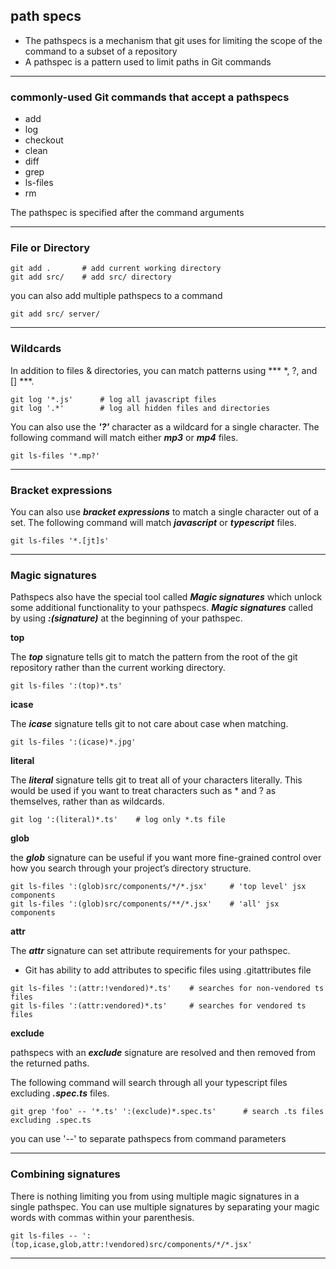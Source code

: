 ## path specs

- The pathspecs is a mechanism that git uses for limiting the scope of the command to a subset of a repository
- A pathspec is a pattern used to limit paths in Git commands

-------------------------------------------------------------------------------
### commonly-used Git commands that accept a pathspecs

- add
- log
- checkout
- clean
- diff
- grep
- ls-files
- rm

The pathspec is specified after the command arguments

-------------------------------------------------------------------------------
### File or Directory

```
git add .       # add current working directory
git add src/    # add src/ directory  
```

you can also add multiple pathspecs to a command

```
git add src/ server/
```

-------------------------------------------------------------------------------
### Wildcards

In addition to files & directories, you can match patterns using *** *, ?, and [] ***.

```
git log '*.js'      # log all javascript files
git log '.*'        # log all hidden files and directories
```

You can also use the ***'?'*** character as a wildcard for a single character.
The following command will match either ***mp3*** or ***mp4*** files.

```
git ls-files '*.mp?'
```

-------------------------------------------------------------------------------
### Bracket expressions

You can also use ***bracket expressions*** to match a single character out of a set.
The following command will match ***javascript*** or ***typescript*** files.

```
git ls-files '*.[jt]s'
```

-------------------------------------------------------------------------------
### Magic signatures

Pathspecs also have the special tool called ***Magic signatures*** which unlock some additional functionality to your pathspecs.
***Magic signatures*** called by using ***:(signature)*** at the beginning of your pathspec.

**top**

The ***top*** signature tells git to match the pattern from the root of the git repository rather than the current working directory.

```
git ls-files ':(top)*.ts'
```

**icase**

The ***icase*** signature tells git to not care about case when matching.

```
git ls-files ':(icase)*.jpg'
```

**literal**

The ***literal*** signature tells git to treat all of your characters literally.
This would be used if you want to treat characters such as * and ? as themselves, rather than as wildcards.

```
git log ':(literal)*.ts'    # log only *.ts file
```

**glob**

the ***glob*** signature can be useful if you want more fine-grained control over how you search through your project’s directory structure.

```
git ls-files ':(glob)src/components/*/*.jsx'     # 'top level' jsx components
git ls-files ':(glob)src/components/**/*.jsx'    # 'all' jsx components
```

**attr**

The ***attr*** signature can set attribute requirements for your pathspec.
- Git has ability to add attributes to specific files using .gitattributes file

```
git ls-files ':(attr:!vendored)*.ts'    # searches for non-vendored ts files
git ls-files ':(attr:vendored)*.ts'     # searches for vendored ts files
```

**exclude**

pathspecs with an ***exclude*** signature are resolved and then removed from the returned paths.

The following command will search through all your typescript files excluding ***.spec.ts*** files.

```
git grep 'foo' -- '*.ts' ':(exclude)*.spec.ts'      # search .ts files excluding .spec.ts
```
you can use '--' to separate pathspecs from command parameters

-------------------------------------------------------------------------------
### Combining signatures

There is nothing limiting you from using multiple magic signatures in a single pathspec.
You can use multiple signatures by separating your magic words with commas within your parenthesis.

```
git ls-files -- ':(top,icase,glob,attr:!vendored)src/components/*/*.jsx'
```

-------------------------------------------------------------------------------
